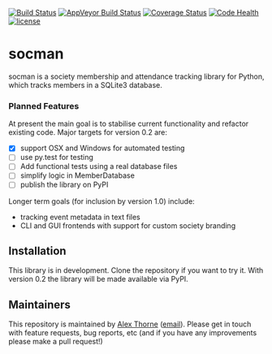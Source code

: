 [![Build Status](https://travis-ci.org/NullInfinity/socman.svg?branch=master)](https://travis-ci.org/NullInfinity/socman)
[![AppVeyor Build Status](https://ci.appveyor.com/api/projects/status/github/NullInfinity/socman?branch=master&svg=true)](https://ci.appveyor.com/project/NullInfinity/socman)
[![Coverage Status](https://coveralls.io/repos/github/NullInfinity/socman/badge.svg?branch=master)](https://coveralls.io/github/NullInfinity/socman?branch=master)
[![Code Health](https://landscape.io/github/NullInfinity/socman/master/landscape.svg?style=flat)](https://landscape.io/github/NullInfinity/socman/master)
[![license](https://img.shields.io/github/license/NullInfinity/socman.svg)](https://github.com/NullInfinity/socman/blob/master/LICENSE.txt)

# socman

socman is a society membership and attendance tracking library for Python,
which tracks members in a SQLite3 database.

### Planned Features
At present the main goal is to stabilise current functionality and refactor
existing code. Major targets for version 0.2 are:

* [X] support OSX and Windows for automated testing
* [ ] use py.test for testing
* [ ] Add functional tests using a real database files
* [ ] simplify logic in MemberDatabase
* [ ] publish the library on PyPI

Longer term goals (for inclusion by version 1.0) include:

* tracking event metadata in text files
* CLI and GUI frontends with support for custom society branding

## Installation

This library is in development. Clone the repository if you want to try it. With version 0.2
the library will be made available via PyPI.

## Maintainers ##

This repository is maintained by [Alex Thorne](https://alexthorne.net/) ([email](mailto:alex@alexthorne.net)).
Please get in touch with feature requests, bug reports, etc (and if you have any improvements please make a pull request!)
